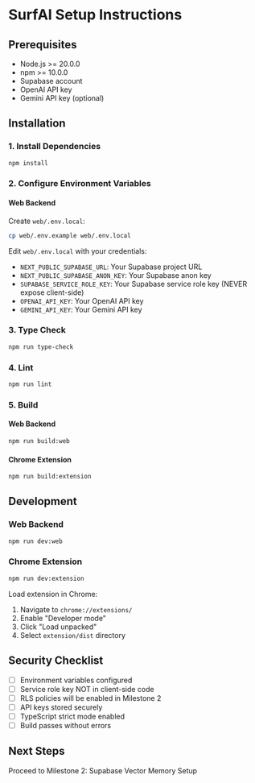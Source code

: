 # SurfAI Setup Instructions

## Prerequisites
- Node.js >= 20.0.0
- npm >= 10.0.0
- Supabase account
- OpenAI API key
- Gemini API key (optional)

## Installation

### 1. Install Dependencies
```bash
npm install
```

### 2. Configure Environment Variables

#### Web Backend
Create `web/.env.local`:
```bash
cp web/.env.example web/.env.local
```

Edit `web/.env.local` with your credentials:
- `NEXT_PUBLIC_SUPABASE_URL`: Your Supabase project URL
- `NEXT_PUBLIC_SUPABASE_ANON_KEY`: Your Supabase anon key
- `SUPABASE_SERVICE_ROLE_KEY`: Your Supabase service role key (NEVER expose client-side)
- `OPENAI_API_KEY`: Your OpenAI API key
- `GEMINI_API_KEY`: Your Gemini API key

### 3. Type Check
```bash
npm run type-check
```

### 4. Lint
```bash
npm run lint
```

### 5. Build

#### Web Backend
```bash
npm run build:web
```

#### Chrome Extension
```bash
npm run build:extension
```

## Development

### Web Backend
```bash
npm run dev:web
```

### Chrome Extension
```bash
npm run dev:extension
```

Load extension in Chrome:
1. Navigate to `chrome://extensions/`
2. Enable "Developer mode"
3. Click "Load unpacked"
4. Select `extension/dist` directory

## Security Checklist
- [ ] Environment variables configured
- [ ] Service role key NOT in client-side code
- [ ] RLS policies will be enabled in Milestone 2
- [ ] API keys stored securely
- [ ] TypeScript strict mode enabled
- [ ] Build passes without errors

## Next Steps
Proceed to Milestone 2: Supabase Vector Memory Setup
